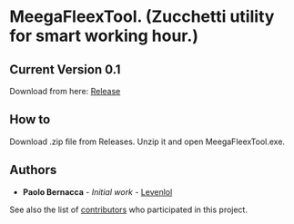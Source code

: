 # MeegaFleexTool. (Zucchetti utility for smart working hour.)

## Current Version 0.1

Download from here: [Release](https://github.com/levenlol/MeegaFleexTool/releases)

## How to
Download .zip file from Releases. Unzip it and open MeegaFleexTool.exe.

## Authors

* **Paolo Bernacca** - *Initial work* - [Levenlol](https://github.com/levenlol)

See also the list of [contributors](https://github.com/levenlol/MeegaFleexTool/contributors) who participated in this project.
